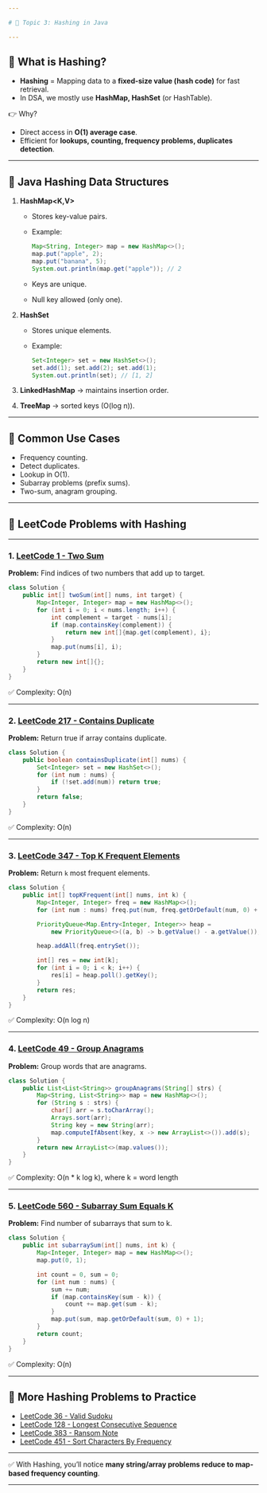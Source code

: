 ```yaml
---

# 📌 Topic 3: Hashing in Java

---
```


## 🔹 What is Hashing?

* **Hashing** = Mapping data to a **fixed-size value (hash code)** for fast retrieval.
* In DSA, we mostly use **HashMap, HashSet** (or HashTable).

👉 Why?

* Direct access in **O(1) average case**.
* Efficient for **lookups, counting, frequency problems, duplicates detection**.

---

## 🔹 Java Hashing Data Structures

1. **HashMap\<K,V>**

    * Stores key-value pairs.
    * Example:

      ```java
      Map<String, Integer> map = new HashMap<>();
      map.put("apple", 2);
      map.put("banana", 5);
      System.out.println(map.get("apple")); // 2
      ```
    * Keys are unique.
    * Null key allowed (only one).

2. **HashSet<E>**

    * Stores unique elements.
    * Example:

      ```java
      Set<Integer> set = new HashSet<>();
      set.add(1); set.add(2); set.add(1);
      System.out.println(set); // [1, 2]
      ```

3. **LinkedHashMap** → maintains insertion order.

4. **TreeMap** → sorted keys (O(log n)).

---

## 🔹 Common Use Cases

* Frequency counting.
* Detect duplicates.
* Lookup in O(1).
* Subarray problems (prefix sums).
* Two-sum, anagram grouping.

---

## 🔹 LeetCode Problems with Hashing

---

### 1. [LeetCode 1 - Two Sum](https://leetcode.com/problems/two-sum/)

**Problem:** Find indices of two numbers that add up to target.

```java
class Solution {
    public int[] twoSum(int[] nums, int target) {
        Map<Integer, Integer> map = new HashMap<>();
        for (int i = 0; i < nums.length; i++) {
            int complement = target - nums[i];
            if (map.containsKey(complement)) {
                return new int[]{map.get(complement), i};
            }
            map.put(nums[i], i);
        }
        return new int[]{};
    }
}
```

✅ Complexity: O(n)

---

### 2. [LeetCode 217 - Contains Duplicate](https://leetcode.com/problems/contains-duplicate/)

**Problem:** Return true if array contains duplicate.

```java
class Solution {
    public boolean containsDuplicate(int[] nums) {
        Set<Integer> set = new HashSet<>();
        for (int num : nums) {
            if (!set.add(num)) return true;
        }
        return false;
    }
}
```

✅ Complexity: O(n)

---

### 3. [LeetCode 347 - Top K Frequent Elements](https://leetcode.com/problems/top-k-frequent-elements/)

**Problem:** Return `k` most frequent elements.

```java
class Solution {
    public int[] topKFrequent(int[] nums, int k) {
        Map<Integer, Integer> freq = new HashMap<>();
        for (int num : nums) freq.put(num, freq.getOrDefault(num, 0) + 1);

        PriorityQueue<Map.Entry<Integer, Integer>> heap =
            new PriorityQueue<>((a, b) -> b.getValue() - a.getValue());

        heap.addAll(freq.entrySet());

        int[] res = new int[k];
        for (int i = 0; i < k; i++) {
            res[i] = heap.poll().getKey();
        }
        return res;
    }
}
```

✅ Complexity: O(n log n)

---

### 4. [LeetCode 49 - Group Anagrams](https://leetcode.com/problems/group-anagrams/)

**Problem:** Group words that are anagrams.

```java
class Solution {
    public List<List<String>> groupAnagrams(String[] strs) {
        Map<String, List<String>> map = new HashMap<>();
        for (String s : strs) {
            char[] arr = s.toCharArray();
            Arrays.sort(arr);
            String key = new String(arr);
            map.computeIfAbsent(key, x -> new ArrayList<>()).add(s);
        }
        return new ArrayList<>(map.values());
    }
}
```

✅ Complexity: O(n \* k log k), where k = word length

---

### 5. [LeetCode 560 - Subarray Sum Equals K](https://leetcode.com/problems/subarray-sum-equals-k/)

**Problem:** Find number of subarrays that sum to k.

```java
class Solution {
    public int subarraySum(int[] nums, int k) {
        Map<Integer, Integer> map = new HashMap<>();
        map.put(0, 1);

        int count = 0, sum = 0;
        for (int num : nums) {
            sum += num;
            if (map.containsKey(sum - k)) {
                count += map.get(sum - k);
            }
            map.put(sum, map.getOrDefault(sum, 0) + 1);
        }
        return count;
    }
}
```

✅ Complexity: O(n)

---

## 🔹 More Hashing Problems to Practice

* [LeetCode 36 - Valid Sudoku](https://leetcode.com/problems/valid-sudoku/)
* [LeetCode 128 - Longest Consecutive Sequence](https://leetcode.com/problems/longest-consecutive-sequence/)
* [LeetCode 383 - Ransom Note](https://leetcode.com/problems/ransom-note/)
* [LeetCode 451 - Sort Characters By Frequency](https://leetcode.com/problems/sort-characters-by-frequency/)

---

✅ With Hashing, you’ll notice **many string/array problems reduce to map-based frequency counting**.

---